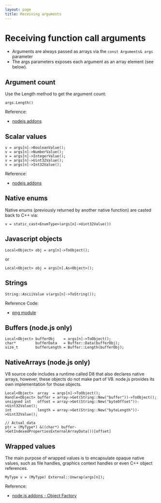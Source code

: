 ```yaml
---
layout: page
title: Receiving arguments
---
```

# Receiving function call arguments

*   Arguments are always passed as arrays via the `const Arguments& args` parameter
*   The args parameters exposes each argument as an array element (see below).

## Argument count

Use the Length method to get the argument count:

    args.Length()

Reference:

*   [nodejs addons](http://nodejs.org/api/addons.html)

## Scalar values

    v = args[n]->BooleanValue();
    v = args[n]->NumberValue();
    v = args[n]->IntegerValue();
    v = args[n]->Uint32Value();
    v = args[n]->Int32Value();

Reference:

*   [nodejs addons](http://nodejs.org/api/addons.html)

## Native enums

Native enums (previously returned by another native function) are casted back to C++ via:

    v = static_cast<EnumType>(args[n]->Uint32Value())

## Javascript objects

    Local<Object> obj = arg[n]->ToObject();

or

    Local<Object> obj = args[n].As<Object>();

## Strings

    String::AsciiValue v(args[n]->ToString());

Reference Code:

*   [png module](https://github.com/pkrumins/node-png/blob/master/src/png.cpp#L67)

## Buffers (node.js only)

    Local<Object> bufferObj    = args[n]->ToObject();
    char*         bufferData   = Buffer::Data(bufferObj);
    size_t        bufferLength = Buffer::Length(bufferObj);

## NativeArrays (node.js only)

V8 source code includes a runtime called D8 that also declares native arrays, however, these objects do not make part of V8. node.js provides its own implementation for those objects.

    Local<Object>  array  = args[n]->ToObject();
    Handle<Object> buffer = array->Get(String::New("buffer"))->ToObject();
    unsigned int   offset = array->Get(String::New("byteOffset"))->Uint32Value();
    int            length = array->Get(String::New("byteLength"))->Uint32Value();

    // Actual data
    ptr = (MyType*) &((char*) buffer->GetIndexedPropertiesExternalArrayData())[offset]

## Wrapped values

The main purpose of wrapped values is to encapsulate opaque native values, such as file handles, graphics context handles or even C++ object references.

    MyType v = (MyType) External::Unwrap(args[n]);

Reference:

*   [node.js addons - Object Factory](http://nodejs.org/api/addons.html#addons_object_factory)
